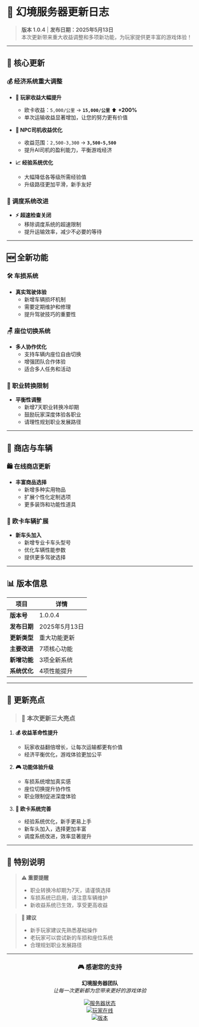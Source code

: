 # 🚛 幻境服务器更新日志

> **版本 1.0.4** | **发布日期：2025年5月13日**  
> 本次更新带来重大收益调整和多项新功能，为玩家提供更丰富的游戏体验！

---

## 🎯 核心更新

### 💰 经济系统重大调整

- **🚛 玩家收益大幅提升**
  - 欧卡收益：`5,000/公里` → **`15,000/公里`** ⬆️ **+200%**
  - 单次运输收益显著增加，让您的努力更有价值
  
- **🤖 NPC司机收益优化**
  - 收益范围：`2,500-3,300` → **`3,500-5,500`**
  - 提升AI司机的盈利能力，平衡游戏经济

- **📈 经验系统优化**
  - 大幅降低各等级所需经验值
  - 升级路径更加平滑，新手友好

### 🚗 调度系统改进

- **⚡ 超速检查关闭**
  - 移除调度系统的超速限制
  - 提升运输效率，减少不必要的等待

---

## 🆕 全新功能

### 🛠️ 车损系统

- **真实驾驶体验**
  - 新增车辆损坏机制
  - 需要定期维护和修理
  - 提升驾驶技巧的重要性

### 🪑 座位切换系统

- **多人协作优化**
  - 支持车辆内座位自由切换
  - 增强团队合作体验
  - 适合多人任务和活动

### 🔄 职业转换限制

- **平衡性调整**
  - 新增7天职业转换冷却期
  - 鼓励玩家深度体验各职业
  - 请理性规划职业发展路径

---

## 🛒 商店与车辆

### 🛍️ 在线商店更新

- **丰富商品选择**
  - 新增多种实用物品
  - 扩展个性化定制选项
  - 更多装饰和功能性道具

### 🚚 欧卡车辆扩展

- **新车头加入**
  - 新增专业卡车头型号
  - 优化车辆性能参数
  - 提供更多驾驶选择

---

## 📊 版本信息

| 项目 | 详情 |
|------|------|
| **版本号** | 1.0.0.4 |
| **发布日期** | 2025年5月13日 |
| **更新类型** | 重大功能更新 |
| **主要改进** | 7项核心功能 |
| **新增功能** | 3项全新系统 |
| **系统优化** | 4项性能提升 |

---

## 🌟 更新亮点

> ### 💎 本次更新三大亮点

1. **💰 收益革命性提升**
   - 玩家收益翻倍增长，让每次运输都更有价值
   - 经济平衡优化，游戏体验更加公平

2. **🎮 功能体验升级**
   - 车损系统增加真实感
   - 座位切换提升协作性
   - 职业限制促进深度体验

3. **🚛 欧卡系统完善**
   - 经验系统优化，新手更易上手
   - 新车头加入，选择更加丰富
   - 调度系统改进，效率显著提升

---

## 🎉 特别说明

> **⚠️ 重要提醒**
>
> - 职业转换冷却期为7天，请谨慎选择
> - 车损系统已启用，请注意车辆维护
> - 新收益系统已生效，享受更高收益

> **🎯 建议**
>
> - 新手玩家建议先熟悉基础操作
> - 老玩家可以尝试新的车损和座位系统
> - 合理规划职业发展路径

---

<div align="center">

### 🎮 感谢您的支持

**幻境服务器团队**  
*让每一次更新都为您带来更好的游戏体验*

[![服务器状态](https://img.shields.io/badge/服务器状态-在线-brightgreen)](https://huanjing.ajiu.top/server-status)  
[![玩家在线](https://img.shields.io/badge/在线玩家-活跃-blue)](https://huanjing.ajiu.top)  
[![版本](https://img.shields.io/badge/版本-1.0.0.4-orange)](https://huanjing.ajiu.top/changelog)

</div>

